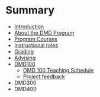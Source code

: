 # Summary

* [Introduction](README.md)
* [About the DMD Program](about-the-dmd-program.md)
* [Program Courses](program-courses.md)
* [Instructional roles](instructional-roles.md)
* [Grading](grading.md)
* [Advising](advising.md)
* [DMD100](dmd100.md)
  * [DMD 100 Teaching Schedule](dmd-100.md)
  * [Project feedback](project-feedback.md)
* DMD300
* DMD400

